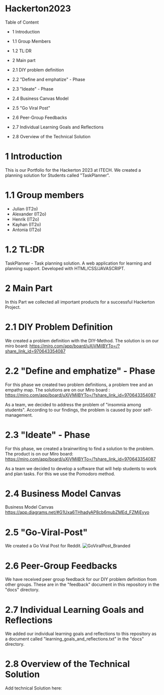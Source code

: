 # Hackerton2023

Table of Content
- 1 Introduction
- 1.1 Group Members
- 1.2 TL:DR

- 2 Main part
- 2.1 DIY problem definition
- 2.2 "Define and emphatize" - Phase
- 2.3 "Ideate" - Phase
- 2.4 Business Canvas Model
- 2.5 "Go Viral Post"
- 2.6 Peer-Group Feedbacks
- 2.7 Individual Learning Goals and Reflections
- 2.8 Overview of the Technical Solution

# 1 Introduction
This is our Portfolio for the Hackerton 2023 at ITECH. We created a planning solution for Students called "TaskPlanner". 

# 1.1 Group members

- Julian (IT2o)
- Alexander (IT2o)
- Henrik (IT2o)
- Kayhan (IT2o)
- Antonia (IT2o)

# 1.2 TL:DR
TaskPlanner - Task planning solution.
A web application for learning and planning support.
Developed with HTML/CSS/JAVASCRIPT.

# 2 Main Part
In this Part we collected all important products for a successful Hackerton Project.

# 2.1 DIY Problem Definition
We created a problem definition with the DIY-Method. The solution is on our miro board:
https://miro.com/app/board/uXjVMilBYTo=/?share_link_id=970643354087

# 2.2 "Define and emphatize" - Phase
For this phase we created two problem definitions, a problem tree and an empathy map. The solutions are on our Miro board :
https://miro.com/app/board/uXjVMilBYTo=/?share_link_id=970643354087

As a team, we decided to address the problem of "insomnia among students". According to our findings, the problem is caused by poor self-management.

# 2.3 "Ideate" - Phase

For this phase, we created a brainwriting to find a solution to the problem. The product is on our Miro board:
https://miro.com/app/board/uXjVMilBYTo=/?share_link_id=970643354087

As a team we decided to develop a software that will help students to work and plan tasks. For this we use the Pomodoro method.

# 2.4 Business Model Canvas
Business Model Canvas
https://app.diagrams.net/#G1Uxa6THhadyAP8cb6mubZMEd_FZMjEyyo

# 2.5 "Go-Viral-Post"

We created a Go Viral Post for Reddit. 
![GoViralPost_Branded](https://github.com/A-Musihin/Hackerton2023/assets/122558845/1ef052fd-4b5b-44d5-b1e0-b3a5f22ccaa6)

# 2.6 Peer-Group Feedbacks

We have received peer group feedback for our DIY problem definition from other groups.
These are in the "feedback" document in this repository in the "docs" directory.

# 2.7 Individual Learning Goals and Reflections

We added our individual learning goals and reflections to this repository as a document called "learning_goals_and_reflections.txt" in the "docs" directory.

# 2.8 Overview of the Technical Solution

Add technical Solution here:
